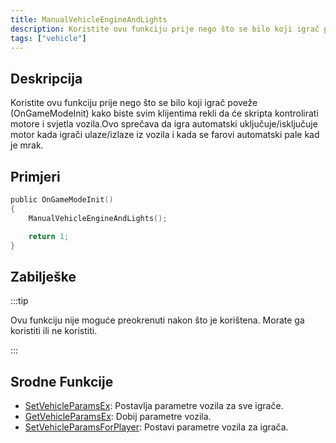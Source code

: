 ```yaml
---
title: ManualVehicleEngineAndLights
description: Koristite ovu funkciju prije nego što se bilo koji igrač poveže (OnGameModeInit) kako biste svim klijentima rekli da će skripta kontrolirati motore i svjetla vozila.
tags: ["vehicle"]
---
```


## Deskripcija

Koristite ovu funkciju prije nego što se bilo koji igrač poveže (OnGameModeInit) kako biste svim klijentima rekli da će skripta kontrolirati motore i svjetla vozila.Ovo sprečava da igra automatski uključuje/isključuje motor kada igrači ulaze/izlaze iz vozila i kada se farovi automatski pale kad je mrak.

## Primjeri

```c
public OnGameModeInit()
{
    ManualVehicleEngineAndLights();

    return 1;
}
```

## Zabilješke

:::tip

Ovu funkciju nije moguće preokrenuti nakon što je korištena. Morate ga koristiti ili ne koristiti.

:::

## Srodne Funkcije

- [SetVehicleParamsEx](SetVehicleParamsEx): Postavlja parametre vozila za sve igrače.
- [GetVehicleParamsEx](GetVehicleParamsEx): Dobij parametre vozila.
- [SetVehicleParamsForPlayer](SetVehicleParamsForPlayer): Postavi parametre vozila za igrača.
